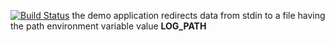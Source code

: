 [![Build Status](https://travis-ci.org/ssokov094/lab12.svg?branch=master)](https://travis-ci.org/ssokov094/lab12)
the demo application redirects data from stdin to a file having the path environment variable value **LOG_PATH**
